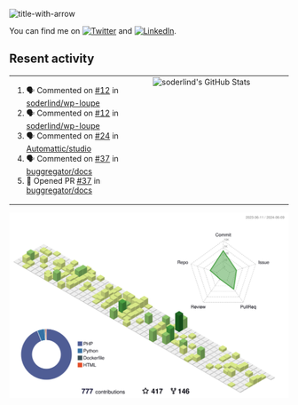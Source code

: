 
![title-with-arrow](https://github.com/soderlind/soderlind/assets/1649452/0f685042-97c3-46ba-b290-804d07f05370)


<!-- Actual text -->
You can find me on [![Twitter][1.2]][1] and [![LinkedIn][2.2]][2].

<!-- Icons -->

[1.2]: http://i.imgur.com/wWzX9uB.png (twitter icon without padding)
[2.2]: https://raw.githubusercontent.com/MartinHeinz/MartinHeinz/master/linkedin-3-16.png (LinkedIn icon without padding)

<!-- Links to your social media accounts -->

[1]: https://twitter.com/soderlind
[2]: https://www.linkedin.com/in/soderlind/

## Resent activity

<table width="100%" border="0"><tr><td width="49%">

<!--START_SECTION:activity-->
1. 🗣 Commented on [#12](https://github.com/soderlind/wp-loupe/issues/12#issuecomment-2156764267) in [soderlind/wp-loupe](https://github.com/soderlind/wp-loupe)
2. 🗣 Commented on [#12](https://github.com/soderlind/wp-loupe/issues/12#issuecomment-2156445226) in [soderlind/wp-loupe](https://github.com/soderlind/wp-loupe)
3. 🗣 Commented on [#24](https://github.com/Automattic/studio/issues/24#issuecomment-2153525884) in [Automattic/studio](https://github.com/Automattic/studio)
4. 🗣 Commented on [#37](https://github.com/buggregator/docs/pull/37#issuecomment-2152188146) in [buggregator/docs](https://github.com/buggregator/docs)
5. 💪 Opened PR [#37](https://github.com/buggregator/docs/pull/37) in [buggregator/docs](https://github.com/buggregator/docs)
<!--END_SECTION:activity-->
  </td>
<td width="49%" valign="top">
     <img  alt="soderlind's GitHub Stats" src="https://awesome-github-stats.azurewebsites.net/user-stats/soderlind?cardType=octocat&theme=github&preferLogin=false&Title=FFFFFF&Border=FFFFFF" />
</td></tr></table>


![](./profile-3d-contrib/profile-green-animate.svg)


